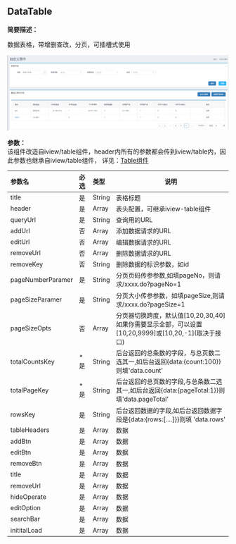 ## DataTable

**简要描述：**

数据表格，带增删查改，分页，可插槽式使用

![](/assets/data-table.png)

**参数：**  
该组件改造自iview/table组件，header内所有的参数都会传到iview/table内，因此参数也继承自iview/table组件，
详见：[Table组件](https://www.iviewui.com/components/table "Table组件")

| 参数名 | 必选 | 类型 | 说明 |
| :--- | :--- | :--- | --- |
| title | 是 | String | 表格标题 |
| header | 是 | Array | 表头配置，可继承iview-table组件 |
| queryUrl | 是 | String | 查询用的URL |
| addUrl| 否 | Array | 添加数据请求的URL |
| editUrl| 否 | Array | 编辑数据请求的URL |
| removeUrl| 否 | Array | 删除数据请求的URL |
| removeKey| 否 | String | 删除数据的标识参数，如id |
| pageNumberParamer| 是 | String | 分页页码传参参数,如填pageNo，则请求/xxxx.do?pageNo=1 |
| pageSizeParamer| 是 | String | 分页大小传参参数，如填pageSize,则请求/xxxx.do?pageSize=1 |
| pageSizeOpts| 否 | Array | 分页器切换跨度，默认值[10,20,30,40]如果你需要显示全部，可以设置[10,20,9999]或\[10,20,-1\]\(取决于接口) |
| totalCountsKey| *是 | String | 后台返回的总条数的字段，与总页数二选其一,如后台返回{data:{count:100}}则填'data.count' |
| totalPageKey | *是 | String | 后台返回的总页数的字段,与总条数二选其一,如后台返回{data:{pageTotal:1}}则填'data.pageTotal' |
| rowsKey| 是 | String | 后台返回数据的字段,如后台返回数据字段是{data:{rows:[....]}}则填 'data.rows' |
| tableHeaders| 是 | Array | 数据 |
| addBtn| 是 | Array | 数据 |
| editBtn| 是 | Array | 数据 |
| removeBtn| 是 | Array | 数据 |
| title | 是 | Array | 数据 |
| removeUrl| 是 | Array | 数据 |
| hideOperate| 是 | Array | 数据 |
| editOption| 是 | Array | 数据 |
| searchBar| 是 | Array | 数据 |
| inititalLoad| 是 | Array | 数据 |





































































































































































































































































































































































































































































































































































































































































































































































































































































































































































































































































